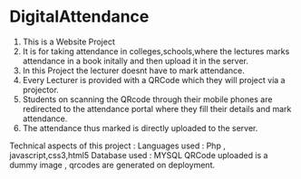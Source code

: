 # DigitalAttendance

1. This is a Website Project
2. It is for taking attendance in colleges,schools,where the lectures marks attendance in a book initally and then upload it in the server.
3. In this Project the lecturer doesnt have to mark attendance.
4. Every Lecturer is provided with a QRCode which they will project via a projector.
5. Students on scanning the QRcode through their mobile phones are redirected to the attendance portal where they fill their details and mark attendance.
6. The attendance thus marked is directly uploaded to the server.

Technical aspects of this project :
 Languages used : Php , javascript,css3,html5
 Database used : MYSQL
 QRCode uploaded is a dummy image , qrcodes are generated on deployment.
